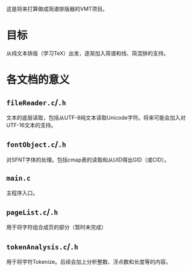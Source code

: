 这是将来打算做成简谱排版器的VMT项目。

# 目标
从纯文本排版（学习TeX）出发，逐渐加入简谱和线、简混排的支持。

# 各文档的意义
## `fileReader.c`/`.h`
文本的底层读取，包括从UTF-8纯文本读取Unicode字符。将来可能会加入对UTF-16文本的支持。

## `fontObject.c`/`.h`
对SFNT字体的处理。包括cmap表的读取和从UID得出GID（或CID）。

## `main.c`
主程序入口。

## `pageList.c`/`.h`
用于将字符组合成页的部分（暂时未完成）

## `tokenAnalysis.c`/`.h`
用于将字符Tokenize。后续会加上分析整数、浮点数和长度等的内容。